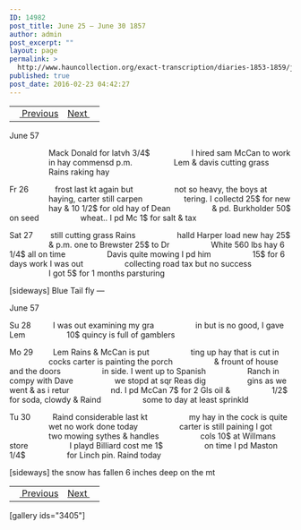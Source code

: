 ```yaml
---
ID: 14982
post_title: June 25 – June 30 1857
author: admin
post_excerpt: ""
layout: page
permalink: >
  http://www.hauncollection.org/exact-transcription/diaries-1853-1859/june-25-june-30-1857/
published: true
post_date: 2016-02-23 04:42:27
---
```

<table style="width: 100%;" align="center">
<tbody>
<tr>
<td><a href="http://www.hauncollection.org/version-2/diaries-1853-1859/june-21-june-25-1857/"><img src="https://lh3.googleusercontent.com/-EFJpxxNiPNw/VqgtWBCZrMI/AAAAAAAAAFU/WfY4lPFWWkg/s800-Ic42/Soeb-Plain-Arrows-8-10px.png" alt="" width="10" height="10" /> Previous</a></td>
<td style="text-align: right;"><a href="http://www.hauncollection.org/version-2/diaries-1853-1859/july-1-july-4-1857/">Next <img src="https://lh3.googleusercontent.com/-67k0cYlpXHw/VqgtWKz1MXI/AAAAAAAAAFU/k9PW_Piyurk/s800-Ic42/Soeb-Plain-Arrows-5-10px.png" alt="" width="10" height="10" /></a></td>
</tr>
</tbody>
</table>
June 57

<span style="margin-left: 70px;">Mack Donald for latvh 3/4$
<span style="margin-left: 70px;">I hired sam McCan to work
<span style="margin-left: 70px;">in hay commensd p.m.
<span style="margin-left: 70px;">Lem &amp; davis cutting grass
<span style="margin-left: 70px;">Rains raking hay</span></span></span></span></span>

Fr 26            frost last kt again but
<span style="margin-left: 70px;">not so heavy, the boys at
<span style="margin-left: 70px;">haying, carter still carpen
<span style="margin-left: 70px;">tering. I collectd 25$ for new
<span style="margin-left: 70px;">hay &amp; 10 1/2$ for old hay of Dean
<span style="margin-left: 70px;">&amp; pd. Burkholder 50$ on seed
<span style="margin-left: 70px;">wheat.. I pd Mc 1$ for salt &amp; tax</span></span></span></span></span></span>

Sat 27        still cutting grass Rains
<span style="margin-left: 70px;">halld Harper load new hay 25$
<span style="margin-left: 70px;">&amp; p.m. one to Brewster 25$ to Dr
<span style="margin-left: 70px;">White 560 lbs hay 6 1/4$ all on time
<span style="margin-left: 70px;">Davis quite mowing I pd him
<span style="margin-left: 70px;">15$ for 6 days work I was out
<span style="margin-left: 70px;">collecting road tax but no success
<span style="margin-left: 70px;">I got 5$ for 1 months parsturing</span></span></span></span></span></span></span>

[sideways]
Blue Tail fly —

June 57

Su 28          I was out examining my gra
<span style="margin-left: 70px;">in but is no good, I gave Lem
<span style="margin-left: 70px;">10$ quincy is full of gamblers</span></span>

Mo 29         Lem Rains &amp; McCan is put
<span style="margin-left: 70px;">ting up hay that is cut in
<span style="margin-left: 70px;">cocks carter is painting the porch
<span style="margin-left: 70px;">&amp; frount of house and the doors
<span style="margin-left: 70px;">in side. I went up to Spanish
<span style="margin-left: 70px;">Ranch in compy with Dave
<span style="margin-left: 70px;">we stopd at sqr Reas dig
<span style="margin-left: 70px;">gins as we went &amp; as i retur
<span style="margin-left: 70px;">nd. I pd McCan 7$ for 2 Gls oil &amp;
<span style="margin-left: 70px;">1/2$ for soda, clowdy &amp; Raind
<span style="margin-left: 70px;">some to day at least sprinkld</span></span></span></span></span></span></span></span></span></span>

Tu 30          Raind considerable last kt
<span style="margin-left: 70px;">my hay in the cock is quite
<span style="margin-left: 70px;">wet no work done today
<span style="margin-left: 70px;">carter is still paining I got
<span style="margin-left: 70px;">two mowing sythes &amp; handles
<span style="margin-left: 70px;">cols 10$ at Willmans store
<span style="margin-left: 70px;">I playd Billiard cost me 1$
<span style="margin-left: 70px;">on time I pd Maston 1/4$
<span style="margin-left: 70px;">for Linch pin. Raind today</span></span></span></span></span></span></span></span>

[sideways]
the snow has fallen
6 inches deep on the mt
<table style="width: 100%;" align="center">
<tbody>
<tr>
<td><a href="http://www.hauncollection.org/version-2/diaries-1853-1859/june-21-june-25-1857/"><img src="https://lh3.googleusercontent.com/-EFJpxxNiPNw/VqgtWBCZrMI/AAAAAAAAAFU/WfY4lPFWWkg/s800-Ic42/Soeb-Plain-Arrows-8-10px.png" alt="" width="10" height="10" /> Previous</a></td>
<td style="text-align: right;"><a href="http://www.hauncollection.org/version-2/diaries-1853-1859/july-1-july-4-1857/">Next <img src="https://lh3.googleusercontent.com/-67k0cYlpXHw/VqgtWKz1MXI/AAAAAAAAAFU/k9PW_Piyurk/s800-Ic42/Soeb-Plain-Arrows-5-10px.png" alt="" width="10" height="10" /></a></td>
</tr>
</tbody>
</table>
[gallery ids="3405"]